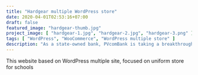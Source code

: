 ```yaml
---
title: "Hardgear multiple WordPress store"
date: 2020-04-01T02:53:16+07:00
draft: false
featured_image: "hardgear-thumb.jpg"
project_image: [ "hardgear-1.jpg", "hardgear-2.jpg", "hardgear-3.png" ]
tags: [ "WordPress", "WooCommerce", "WordPress multiple store" ]
description: "As a state-owned bank, PVcomBank is taking a breakthrough step. to bring more convenience to customers."
---
```


This website based on WordPress multiple site, focused on uniform store for schools